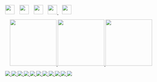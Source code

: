 <!-- # AlNao.it -->
<!--
<p align="center" style="background-color:black;">
  <a href="https://www.alnao.it/">
    <img alt="AlNaoIT" src="https://www.alnao.it/wordpress/wp-content/uploads/2021/10/cropped-alnao_logo20211031-4.png" />
  </a>
</p>
-->
 <p>
      <img src="https://img.shields.io/badge/alnao-.it-blue?logo=AWS%20Lambda&logoColor=yellow" height="30px" />
      &nbsp;&nbsp;
      <img src="https://img.shields.io/badge/build%20with-%E2%9D%A4%EF%B8%8F-red?style=plastic"  height="30px" />
      &nbsp;&nbsp;
      <img src="https://img.shields.io/badge/build%20by-developer%3C/%3E-red?style=plastic" height="30px" />
      &nbsp;&nbsp;
      <a href="mailto:alnao@alnao.it">
				<img src="https://img.shields.io/badge/Mail-alnao@alnao.it-blue" height="30px" />
			</a>
      &nbsp;&nbsp;
      <a href="https://www.linkedin.com/in/alberto-nao-31818a83/" rel="nofollow" target="_blank">
        <img src="https://img.shields.io/badge/-LinkedIn-blue?style=plastic&logo=Linkedin&logoColor=white"  height="30px" />
      </a>

</p>
<p>
    <a href="https://www.credly.com/users/alberto-nao/badges" target="_blank" rel="nofollow" style="display:inline;margin-left:15px;">
      <img src="https://www.alnao.it/wordpress/wp-content/uploads/2023/02/AWS_cert_pra.png" style="height:150px;">
      <img src="https://d1.awsstatic.com/training-and-certification/icons/training-badges/aws-training-badge-serverless-technology.a0d2d10c665985544d91af81aaf362e9d31a9116.png" style="height:150px;">
      <img src="https://images.credly.com/size/340x340/images/2784d0d8-327c-406f-971e-9f0e15097003/image.png" style="height:150px;">
    </a>
 </p>

  <!--badge see https://dev.to/envoy_/150-badges-for-github-pnk -->
<p>
      <a href="https://www.alnao.it/wordpress/aws/">
        <img src="https://img.shields.io/badge/AWS-%23FF9900?style=plastic&logo=AmazonAWS&logoColor=black"/>
        <img src="https://img.shields.io/badge/Python-3766AB?style=plastic&logo=Python&logoColor=white"/>
      </a>
      <a href="https://www.alnao.it/wordpress/debian/">
        <img src="https://img.shields.io/badge/-Linux-6C6694.svg?logo=linux&style=plastic&logoColor=black">
        <img src="https://img.shields.io/badge/Debian-A81D33?style=plastic&logo=debian&logoColor=white"/>
      </a>
      <a href="https://www.alnao.it/wordpress/javaee/">
        <img src="https://img.shields.io/badge/Java-ED8B00?style=plastic&logo=java&logoColor=white"/>
        <img src="https://img.shields.io/badge/SpringBoot-6DB33F?style=plastic&logo=SpringBoot&logoColor=white" />
      </a>
      <a href="https://www.alnao.it/wordpress/wordpress/">
        <img src="https://img.shields.io/badge/Wordpress-21759B?style=plastic&logo=wordpress&logoColor=white" />
      </a>
      <a href="https://www.alnao.it/wordpress/css3/">
        <img src="https://img.shields.io/badge/CSS-239120?&style=plastic&logo=css3&logoColor=white" />
      </a>
      <a href="https://www.alnao.it/wordpress/bootstrap/">
        <img src="https://img.shields.io/badge/Bootstrap-563D7C?style=plastic&logo=bootstrap&logoColor=white" />
      </a>
      <a href="https://www.alnao.it/wordpress/angular/">
        <img src="https://img.shields.io/badge/Angular-DD0031?style=plastic&logo=angular&logoColor=white" />
      </a>
      <a href="https://www.alnao.it/wordpress/ionicngrx/">
        <img src="https://img.shields.io/badge/Ionic-3880FF?style=plastic&logo=ionic&logoColor=white" />
      </a>
    </p><p>

</p>

